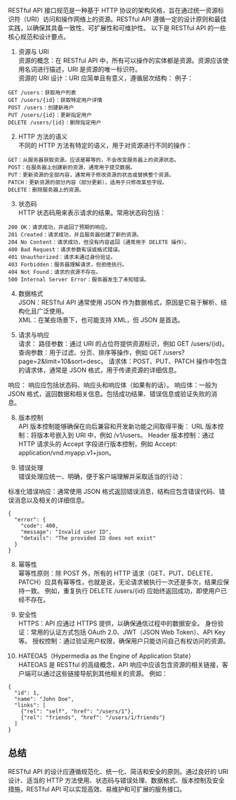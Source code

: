   RESTful API 接口规范是一种基于 HTTP 协议的架构风格，旨在通过统一资源标识符（URI）访问和操作网络上的资源。RESTful API 遵循一定的设计原则和最佳实践，以确保其具备一致性、可扩展性和可维护性。
  以下是 RESTful API 的一些核心规范和设计要点。

1. 资源与 URI  
  资源的概念：在 RESTful API 中，所有可以操作的实体都是资源。资源应该使用名词进行描述，URI 是资源的唯一标识符。  
  资源的 URI 设计：URI 应简单且有意义，遵循层次结构：
例子：
```
GET /users：获取用户列表
GET /users/{id}：获取特定用户详情
POST /users：创建新用户
PUT /users/{id}：更新指定用户
DELETE /users/{id}：删除指定用户
```
  
2. HTTP 方法的语义  
不同的 HTTP 方法有特定的语义，用于对资源进行不同的操作：  
```
GET：从服务器获取资源。应该是幂等的，不会改变服务器上的资源状态。
POST：在服务器上创建新的资源，通常用于提交数据。
PUT：更新资源的全部内容，通常用于修改资源的状态或替换整个资源。
PATCH：更新资源的部分内容（部分更新），适用于只修改某些字段。
DELETE：删除服务器上的资源。
```
  
3. 状态码  
HTTP 状态码用来表示请求的结果。常用状态码包括：
```
200 OK：请求成功，并返回了预期的响应。
201 Created：请求成功，并且服务器创建了新的资源。
204 No Content：请求成功，但没有内容返回（通常用于 DELETE 操作）。
400 Bad Request：请求参数有误或格式错误。
401 Unauthorized：请求未通过身份验证。
403 Forbidden：服务器理解请求，但拒绝执行。
404 Not Found：请求的资源不存在。
500 Internal Server Error：服务器发生了未知错误。
```

4. 数据格式  
JSON：RESTful API 通常使用 JSON 作为数据格式，原因是它易于解析、结构化且广泛使用。  
XML：在某些场景下，也可能支持 XML，但 JSON 是首选。

6. 请求与响应  
  请求：
  路径参数：通过 URI 的占位符提供资源标识，例如 GET /users/{id}。
  查询参数：用于过滤、分页、排序等操作，例如 GET /users?page=2&limit=10&sort=desc。
  请求体：POST、PUT、PATCH 操作中包含的请求体，通常是 JSON 格式，用于传递资源的详细信息。

  响应：
  响应应包括状态码、响应头和响应体（如果有的话）。
  响应体：一般为 JSON 格式，返回数据和相关信息。包括成功结果、错误信息或验证失败的消息。
  
8. 版本控制  
  API 版本控制能够确保在向后兼容和开发新功能之间取得平衡：
  URL 版本控制：将版本号嵌入到 URI 中，例如 /v1/users。
  Header 版本控制：通过 HTTP 请求头的 Accept 字段进行版本控制，例如 Accept: application/vnd.myapp.v1+json。

7. 错误处理  
  错误处理应统一、明确，便于客户端理解并采取适当的行动：

  标准化错误响应：通常使用 JSON 格式返回错误消息，结构应包含错误代码、错误消息以及相关的详细信息。
```
{
  "error": {
    "code": 400,
    "message": "Invalid user ID",
    "details": "The provided ID does not exist"
  }
}
```

8. 幂等性  
幂等性原则：除 POST 外，所有的 HTTP 请求（GET、PUT、DELETE、PATCH）应具有幂等性，也就是说，无论请求被执行一次还是多次，结果应保持一致。
例如，重复执行 DELETE /users/{id} 应始终返回成功，即使用户已经不存在。

10. 安全性  
  HTTPS：API 应通过 HTTPS 提供，以确保通信过程中的数据安全。
  身份验证：常用的认证方式包括 OAuth 2.0、JWT（JSON Web Token）、API Key 等。
  授权控制：通过验证用户权限，确保用户只能访问自己有权访问的资源。

12. HATEOAS（Hypermedia as the Engine of Application State）  
  HATEOAS 是 RESTful 的高级概念，API 响应中应该包含资源的相关链接，客户端可以通过这些链接导航到其他相关的资源。
例如：
```
{
  "id": 1,
  "name": "John Doe",
  "links": [
    {"rel": "self", "href": "/users/1"},
    {"rel": "friends", "href": "/users/1/friends"}
  ]
}
```

## 总结
RESTful API 的设计应遵循规范化、统一化、简洁和安全的原则。通过良好的 URI 设计、适当的 HTTP 方法使用、状态码与错误处理、数据格式、版本控制及安全措施，RESTful API 可以实现高效、易维护和可扩展的服务接口。

